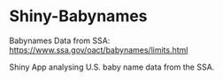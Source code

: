 # Shiny-Babynames
Babynames Data from SSA: https://www.ssa.gov/oact/babynames/limits.html

Shiny App analysing U.S. baby name data from the SSA. 
